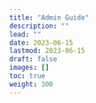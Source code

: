 ```yaml
---
title: "Admin Guide"
description: ""
lead: ""
date: 2023-06-15
lastmod: 2023-06-15
draft: false
images: []
toc: true
weight: 300
---
```

